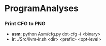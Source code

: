 # ProgramAnalyses

### Print CFG to PNG
- **asm**: python Asm/cfg.py dot-cfg -i \<binary\>
- **ir**: ./Src/llvm-ir.sh \<dir\> \<prefix\> \<opt-level\>
